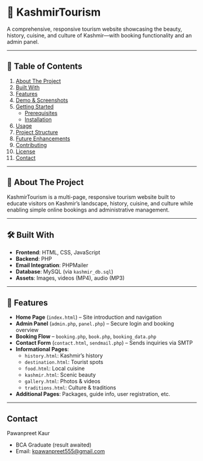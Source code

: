 # 🗻 KashmirTourism

A comprehensive, responsive tourism website showcasing the beauty, history, cuisine, and culture of Kashmir—with booking functionality and an admin panel.

---

## 📌 Table of Contents

1. [About The Project](#about-the-project)  
2. [Built With](#built-with)  
3. [Features](#features)  
4. [Demo & Screenshots](#demo--screenshots)  
5. [Getting Started](#getting-started)  
   - [Prerequisites](#prerequisites)  
   - [Installation](#installation)  
6. [Usage](#usage)  
7. [Project Structure](#project-structure)  
8. [Future Enhancements](#future-enhancements)  
9. [Contributing](#contributing)  
10. [License](#license)  
11. [Contact](#contact)

---

## 🧭 About The Project

KashmirTourism is a multi-page, responsive tourism website built to educate visitors on Kashmir’s landscape, history, cuisine, and culture while enabling simple online bookings and administrative management.

---

## 🛠️ Built With

- **Frontend**: HTML, CSS, JavaScript  
- **Backend**: PHP  
- **Email Integration**: PHPMailer  
- **Database**: MySQL (via `kashmir_db.sql`)  
- **Assets**: Images, videos (MP4), audio (MP3)

---

## 🚀 Features

- **Home Page** (`index.html`) – Site introduction and navigation  
- **Admin Panel** (`admin.php`, `panel.php`) – Secure login and booking overview  
- **Booking Flow** – `booking.php`, `book.php`, `booking_data.php`  
- **Contact Form** (`contact.html`, `sendmail.php`) – Sends inquiries via SMTP  
- **Informational Pages**:  
  - `history.html`: Kashmir’s history  
  - `destination.html`: Tourist spots  
  - `food.html`: Local cuisine  
  - `kashmir.html`: Scenic beauty  
  - `gallery.html`: Photos & videos  
  - `traditions.html`: Culture & traditions  
- **Additional Pages**: Packages, guide info, user registration, etc.

---
## Contact
Pawanpreet Kaur
- BCA Graduate (result awaited)
- Email: kpawanpreet555@gmail.com

